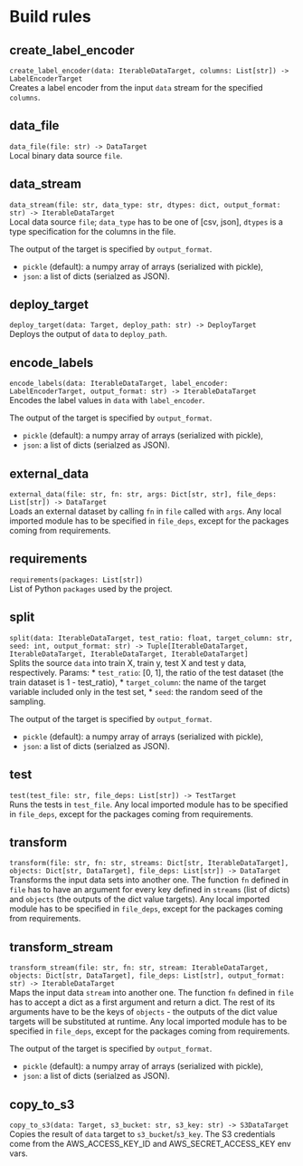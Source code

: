 # Build rules

## create_label_encoder
`create_label_encoder(data: IterableDataTarget, columns: List[str]) -> LabelEncoderTarget`<br/>
Creates a label encoder from the input `data` stream for the specified `columns`.

## data_file
`data_file(file: str) -> DataTarget`<br/>
Local binary data source `file`.

## data_stream
`data_stream(file: str, data_type: str, dtypes: dict, output_format: str) -> IterableDataTarget`<br/>
Local data source `file`; `data_type` has to be one of [csv, json], `dtypes` is a type specification for the columns in the file.

The output of the target is specified by `output_format`.
 * `pickle` (default): a numpy array of arrays (serialized with pickle),
 * `json`: a list of dicts (serialzed as JSON).

## deploy_target
`deploy_target(data: Target, deploy_path: str) -> DeployTarget`<br/>
Deploys the output of `data` to `deploy_path`.

## encode_labels
`encode_labels(data: IterableDataTarget, label_encoder: LabelEncoderTarget, output_format: str) -> IterableDataTarget`<br/>
Encodes the label values in `data` with `label_encoder`.

The output of the target is specified by `output_format`.
 * `pickle` (default): a numpy array of arrays (serialized with pickle),
 * `json`: a list of dicts (serialzed as JSON).

## external_data
`external_data(file: str, fn: str, args: Dict[str, str], file_deps: List[str]) -> DataTarget`<br/>
Loads an external dataset by calling `fn` in `file` called with `args`.
Any local imported module has to be specified in `file_deps`, except for the packages coming from requirements.

## requirements
`requirements(packages: List[str])`<br/>
List of Python `packages` used by the project.

## split
`split(data: IterableDataTarget, test_ratio: float, target_column: str, seed: int, output_format: str) -> Tuple[IterableDataTarget, IterableDataTarget, IterableDataTarget, IterableDataTarget]`<br/>
Splits the source `data` into train X, train y, test X and test y data, respectively. Params: * `test_ratio`: [0, 1], the ratio of the test dataset (the train dataset is 1 - test_ratio), * `target_column`: the name of the target variable included only in the test set, * `seed`: the random seed of the sampling. 

The output of the target is specified by `output_format`.
 * `pickle` (default): a numpy array of arrays (serialized with pickle),
 * `json`: a list of dicts (serialzed as JSON).

## test
`test(test_file: str, file_deps: List[str]) -> TestTarget`<br/>
Runs the tests in `test_file`.
Any local imported module has to be specified in `file_deps`, except for the packages coming from requirements.

## transform
`transform(file: str, fn: str, streams: Dict[str, IterableDataTarget], objects: Dict[str, DataTarget], file_deps: List[str]) -> DataTarget`<br/>
Transforms the input data sets into another one. The function `fn` defined in `file` has to have an argument for every key defined in `streams` (list of dicts) and `objects` (the outputs of the dict value targets).
Any local imported module has to be specified in `file_deps`, except for the packages coming from requirements.

## transform_stream
`transform_stream(file: str, fn: str, stream: IterableDataTarget, objects: Dict[str, DataTarget], file_deps: List[str], output_format: str) -> IterableDataTarget`<br/>
Maps the input data `stream` into another one. The function `fn` defined in `file` has to accept a dict as a first argument and return a dict. The rest of its arguments have to be the keys of `objects` - the outputs of the dict value targets will be substituted at runtime.
Any local imported module has to be specified in `file_deps`, except for the packages coming from requirements.

The output of the target is specified by `output_format`.
 * `pickle` (default): a numpy array of arrays (serialized with pickle),
 * `json`: a list of dicts (serialzed as JSON).

## copy_to_s3
`copy_to_s3(data: Target, s3_bucket: str, s3_key: str) -> S3DataTarget`<br/>
Copies the result of `data` target to `s3_bucket`/`s3_key`. The S3 credentials come from the AWS_ACCESS_KEY_ID and AWS_SECRET_ACCESS_KEY env vars.

